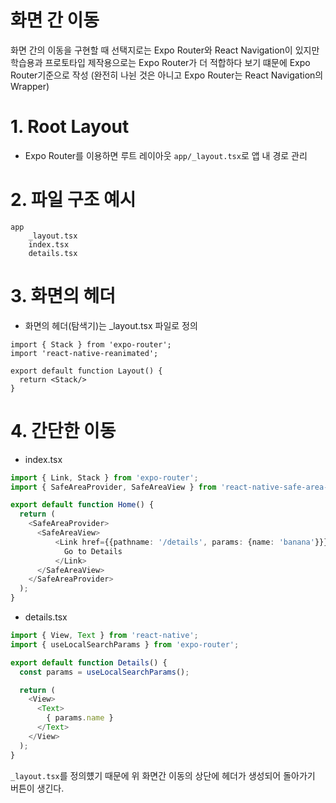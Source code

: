 # 화면 간 이동
화면 간의 이동을 구현할 때 선택지로는 Expo Router와 React Navigation이 있지만 학습용과 프로토타입 제작용으로는 Expo Router가 더 적합하다 보기 떄문에 Expo Router기준으로 작성
(완전히 나뉜 것은 아니고 Expo Router는 React Navigation의 Wrapper)

# 1. Root Layout
- Expo Router를 이용하면 루트 레이아웃 `app/_layout.tsx`로 앱 내 경로 관리
# 2. 파일 구조 예시
```
app
    _layout.tsx
    index.tsx
    details.tsx
```
# 3. 화면의 헤더
- 화면의 헤더(탐색기)는 _layout.tsx 파일로 정의
```
import { Stack } from 'expo-router';
import 'react-native-reanimated';

export default function Layout() {
  return <Stack/>
}
```
# 4. 간단한 이동
- index.tsx
```ts
import { Link, Stack } from 'expo-router';
import { SafeAreaProvider, SafeAreaView } from 'react-native-safe-area-context';

export default function Home() {
  return (
    <SafeAreaProvider>
      <SafeAreaView>
          <Link href={{pathname: '/details', params: {name: 'banana'}}}>
            Go to Details
          </Link>
      </SafeAreaView>
    </SafeAreaProvider>
  );
}
```
- details.tsx
```ts
import { View, Text } from 'react-native';
import { useLocalSearchParams } from 'expo-router';

export default function Details() {
  const params = useLocalSearchParams();

  return (
    <View>
      <Text>
        { params.name }
      </Text>
    </View>
  );
}
```
`_layout.tsx`를 정의헀기 때문에 위 화면간 이동의 상단에 헤더가 생성되어 돌아가기 버튼이 생긴다.